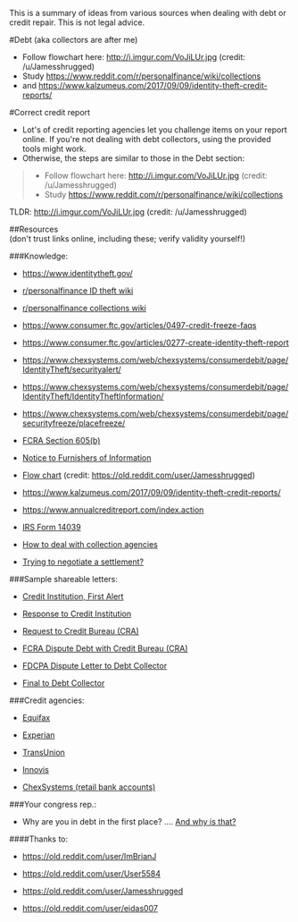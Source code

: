 This is a summary of ideas from various sources when dealing with debt or credit repair. 
This is not legal advice. 

#Debt 
(aka collectors are after me)

- Follow flowchart here: http://i.imgur.com/VoJiLUr.jpg (credit: /u/Jamesshrugged)
- Study https://www.reddit.com/r/personalfinance/wiki/collections
- and https://www.kalzumeus.com/2017/09/09/identity-theft-credit-reports/


#Correct credit report

- Lot's of credit reporting agencies let you challenge items on your report online. If you're not dealing with debt collectors, using the provided tools might work.
- Otherwise, the steps are similar to those in the Debt section:
>- Follow flowchart here: http://i.imgur.com/VoJiLUr.jpg (credit: /u/Jamesshrugged)
>- Study https://www.reddit.com/r/personalfinance/wiki/collections  


TLDR: http://i.imgur.com/VoJiLUr.jpg (credit: /u/Jamesshrugged)  


##Resources  
(don't trust links online, including these; verify validity yourself!)  


###Knowledge:  


- https://www.identitytheft.gov/

- [r/personalfinance ID theft wiki](https://www.reddit.com/r/personalfinance/wiki/identity_theft)

- [r/personalfinance collections wiki](https://www.reddit.com/r/personalfinance/wiki/collections)

- https://www.consumer.ftc.gov/articles/0497-credit-freeze-faqs

- https://www.consumer.ftc.gov/articles/0277-create-identity-theft-report

- https://www.chexsystems.com/web/chexsystems/consumerdebit/page/IdentityTheft/securityalert/

- https://www.chexsystems.com/web/chexsystems/consumerdebit/page/IdentityTheft/IdentityTheftInformation/

- https://www.chexsystems.com/web/chexsystems/consumerdebit/page/securityfreeze/placefreeze/

- [FCRA Section 605(b)](https://www.consumer.ftc.gov/articles/pdf-0089-fcra-605b.pdf)

- [Notice to Furnishers of Information](https://www.consumer.ftc.gov/articles/pdf-0092-notice-to-furnishers.pdf)

- [Flow chart](http://i.imgur.com/VoJiLUr.jpg) (credit: https://old.reddit.com/user/Jamesshrugged)

- https://www.kalzumeus.com/2017/09/09/identity-theft-credit-reports/

- https://www.annualcreditreport.com/index.action

- [IRS Form 14039](https://www.irs.gov/pub/irs-pdf/f14039.pdf)

- [How to deal with collection agencies](https://www.reddit.com/r/personalfinance/comments/81w58k/how_to_deal_with_collection_agencies/)

- [Trying to negotiate a settlement?](https://old.reddit.com/r/personalfinance/comments/akfnjx/debt_collection_negotiation_script/)
  
  

###Sample shareable letters:  

- [Credit Institution, First Alert](https://www.mailcertified.com/letter/share?id=XNvTXAsbbKSRuNfKtroXMR1T6T0c-Gri99v1INkMG6Ar4)

- [Response to Credit Institution](https://www.mailcertified.com/letter/share?id=5V3WX4WulzxHxc-Lz83JMaaLYQ69Gfdi-jM_dXFiiqpUZ)

- [Request to Credit Bureau (CRA)](https://www.mailcertified.com/letter/share?id=szJngOl50cK9IVD4b5351CPiDgSCn2-aN-ULN98w4YcVN)

- [FCRA Dispute Debt with Credit Bureau (CRA)](https://www.mailcertified.com/letter/share?id=UayMMhbs_Qgi9sOKxEcY70_lFQvtp0zuuoSQmc9xWyF3s)

- [FDCPA Dispute Letter to Debt Collector](https://www.mailcertified.com/letter/share?id=Eyj5HTldeHsIgxhVO8_oLsT4AFRlH7jgLlL0j2u6YcDAT)

- [Final to Debt Collector](https://www.mailcertified.com/letter/share?id=HpkPYbhDwNlODsLr-74KQ1XB1bxpHCodwL2ZmBtbk2WPc)


###Credit agencies:  

- [Equifax](https://www.equifax.com/personal/credit-report-services/)

- [Experian](https://www.experian.com/corporate/about-experian.html)

- [TransUnion](https://www.transunion.com/credit-reporting-agencies)

- [Innovis](https://www.innovis.com/personal/personalOverview)

- [ChexSystems (retail bank accounts)](https://www.chexsystems.com)


###Your congress rep.:  

- Why are you in debt in the first place? .... [And why is that?](https://www.pewresearch.org/fact-tank/2018/08/07/for-most-us-workers-real-wages-have-barely-budged-for-decades/)


####Thanks to:  
  
- https://old.reddit.com/user/ImBrianJ

- https://old.reddit.com/user/User5584

- https://old.reddit.com/user/Jamesshrugged

- https://old.reddit.com/user/eidas007
